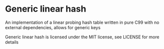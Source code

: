 # Generic linear hash 

An implementation of a linear probing hash table written in pure C99 with no external dependencies, allows for generic keys

Generic linear hash is licensed under the MIT license, see LICENSE for more details
